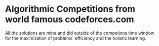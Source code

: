 # Algorithmic Competitions from world famous codeforces.com

All the solutions are mine and did outside of the competions time window 
for the maximization of problems' efficiency and the holistic learning.

